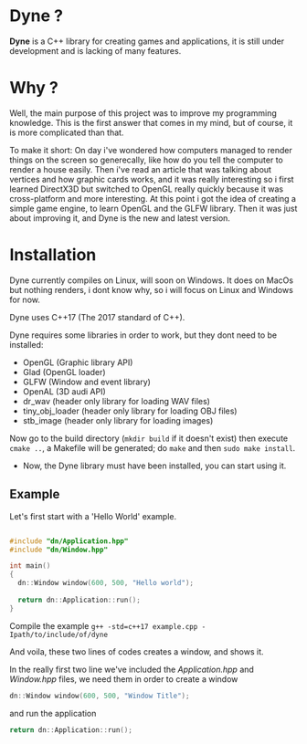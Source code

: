 
# Dyne ?

**Dyne** is a C++ library for creating games and applications, it is still under development and is lacking of many features.


# Why ?

Well, the main purpose of this project was to improve my programming knowledge. This is the first answer that comes in my mind, but of course, it is more complicated than that.

To make it short: On day i've wondered how computers managed to render things on the screen so generecally, like how do you tell the computer to render a house easily. Then i've read an article that was talking about vertices and how graphic cards works, and it was really interesting so i first learned DirectX3D but switched to OpenGL really quickly because it was cross-platform and more interesting. At this point i got the idea of creating a simple game engine, to learn OpenGL and the GLFW library. Then it was just about improving it, and Dyne is the new and latest version.

# Installation

Dyne currently compiles on Linux, will soon on Windows. It does on MacOs but nothing renders, i dont know why, so i will focus on Linux and Windows for now.

Dyne uses C++17 (The 2017 standard of C++).

Dyne requires some libraries in order to work, but they dont need to be installed:

- OpenGL (Graphic library API)
- Glad   (OpenGL loader)
- GLFW   (Window and event library)
- OpenAL (3D audi API)
- dr_wav (header only library for loading WAV files)
- tiny_obj_loader (header only library for loading OBJ files)
- stb_image (header only library for loading images)

Now go to the build directory (`mkdir build` if it doesn't exist) then execute `cmake ..`, a Makefile will be generated; do `make` and then `sudo make install`. 

- Now, the Dyne library must have been installed, you can start using it.

## Example

Let's first start with a 'Hello World' example.

```C++

#include "dn/Application.hpp"
#include "dn/Window.hpp"

int main()
{
  dn::Window window(600, 500, "Hello world");
  
  return dn::Application::run();
}

```

Compile the example `g++ -std=c++17 example.cpp -Ipath/to/include/of/dyne`

And voila, these two lines of codes creates a window, and shows it.

In the really first two line we've included the *Application.hpp* and *Window.hpp* files, we need them in order to create a window
```C++
dn::Window window(600, 500, "Window Title");
```
and run the application
```C++
return dn::Application::run();
```

